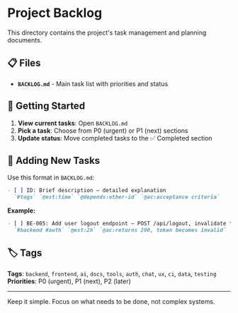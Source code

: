 # Project Backlog

This directory contains the project's task management and planning documents.

## 📋 Files

- **`BACKLOG.md`** - Main task list with priorities and status

## 🚀 Getting Started

1. **View current tasks**: Open `BACKLOG.md`
2. **Pick a task**: Choose from P0 (urgent) or P1 (next) sections
3. **Update status**: Move completed tasks to the ✅ Completed section

## 📝 Adding New Tasks

Use this format in `BACKLOG.md`:
```markdown
- [ ] ID: Brief description — detailed explanation
  `#tags` `@est:time` `@depends:other-id` `@ac:acceptance criteria`
```

**Example:**
```markdown
- [ ] BE-005: Add user logout endpoint — POST /api/logout, invalidate token
  `#backend #auth` `@est:2h` `@ac:returns 200, token becomes invalid`
```

## 🏷️ Tags

**Tags**: `backend`, `frontend`, `ai`, `docs`, `tools`, `auth`, `chat`, `ux`, `ci`, `data`, `testing`  
**Priorities**: P0 (urgent), P1 (next), P2 (later)

---

Keep it simple. Focus on what needs to be done, not complex systems.
